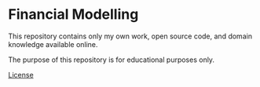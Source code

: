 # Financial Modelling

This repository contains only my own work, open source code, and domain knowledge available online.

The purpose of this repository is for educational purposes only.

[License](license.txt)
